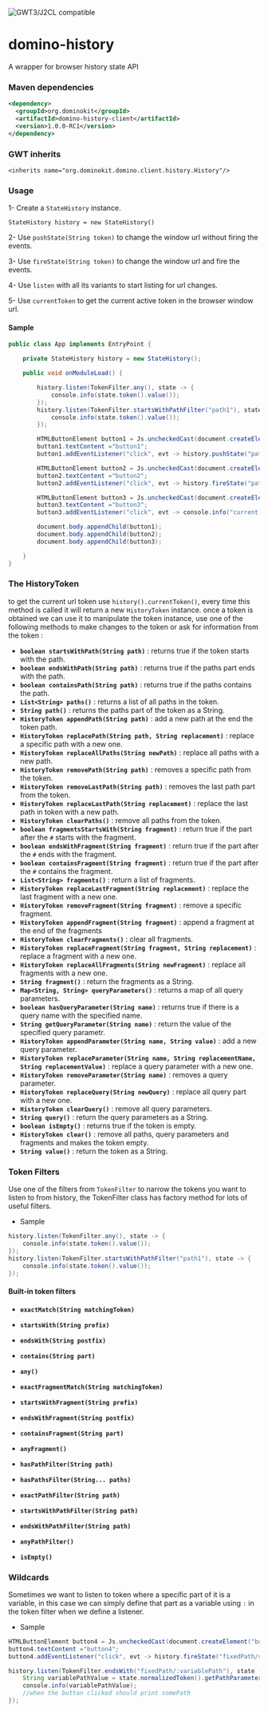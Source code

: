 ![GWT3/J2CL compatible](https://img.shields.io/badge/GWT3/J2CL-compatible-brightgreen.svg)

# domino-history
A wrapper for browser history state API

### Maven dependencies 

```xml
<dependency>
  <groupId>org.dominokit</groupId>
  <artifactId>domino-history-client</artifactId>
  <version>1.0.0-RC1</version>
</dependency>
```

### GWT inherits

`<inherits name="org.dominokit.domino.client.history.History"/>`

### Usage

1- Create a `StateHistory` instance.

`StateHistory history = new StateHistory()`

2- Use `pushState(String token)` to change the window url without firing the events.

3- Use `fireState(String token)` to change the window url and fire the events.

4- Use `listen` with all its variants to start listing for url changes.

5- Use `currentToken` to get the current active token in the browser window url.

#### Sample

```java
public class App implements EntryPoint {

    private StateHistory history = new StateHistory();

    public void onModuleLoad() {

        history.listen(TokenFilter.any(), state -> {
            console.info(state.token().value());
        });
        history.listen(TokenFilter.startsWithPathFilter("path1"), state -> {
            console.info(state.token().value());
        });

        HTMLButtonElement button1 = Js.uncheckedCast(document.createElement("button"));
        button1.textContent ="button1";
        button1.addEventListener("click", evt -> history.pushState("path1/path2"));

        HTMLButtonElement button2 = Js.uncheckedCast(document.createElement("button"));
        button2.textContent ="button2";
        button2.addEventListener("click", evt -> history.fireState("path3/path4"));

        HTMLButtonElement button3 = Js.uncheckedCast(document.createElement("button"));
        button3.textContent ="button3";
        button3.addEventListener("click", evt -> console.info("current token : "+history.currentToken().value()));

        document.body.appendChild(button1);
        document.body.appendChild(button2);
        document.body.appendChild(button3);

    }
}
```

### The HistoryToken

to get the current url token use `history().currentToken()`, every time this method is called it will return a new `HistoryToken` instance. once a token is obtained we can use it to manipulate the token instance, use one of the following methods to make changes to the token or ask for information from the token : 

* **`boolean startsWithPath(String path)`** : returns true if the token starts with the path.
* **`boolean endsWithPath(String path)`** : returns true if the paths part ends with the path.
* **`boolean containsPath(String path)`** : returns true if the paths contains the path.
* **`List<String> paths()`** : returns a list of all paths in the token.
* **`String path()`** : returns the paths part of the token as a String.
* **`HistoryToken appendPath(String path)`** : add a new path at the end the token path.
* **`HistoryToken replacePath(String path, String replacement)`** : replace a specific path with a new one.
* **`HistoryToken replaceAllPaths(String newPath)`** : replace all paths with a new path.
* **`HistoryToken removePath(String path)`** : removes a specific path from the token.
* **`HistoryToken removeLastPath(String path)`** : removes the last path part from the token.
* **`HistoryToken replaceLastPath(String replacement)`** : replace the last path in token with a new path.
* **`HistoryToken clearPaths()`** : remove all paths from the token.
* **`boolean fragmentsStartsWith(String fragment)`** : return true if the part after the `#` starts with the fragment.
* **`boolean endsWithFragment(String fragment)`** : return true if the part after the `#` ends with the fragment.
* **`boolean containsFragment(String fragment)`** : return true if the part after the `#` contains the fragment.
* **`List<String> fragments()`** : return a list of fragments.
* **`HistoryToken replaceLastFragment(String replacement)`** : replace the last fragment with a new one.
* **`HistoryToken removeFragment(String fragment)`** : remove a specific fragment.
* **`HistoryToken appendFragment(String fragment)`** : append a fragment at the end of the fragments
* **`HistoryToken clearFragments()`** : clear all fragments.
* **`HistoryToken replaceFragment(String fragment, String replacement)`** : replace a fragment with a new one.
* **`HistoryToken replaceAllFragments(String newFragment)`** : replace all fragments with a new one.
* **`String fragment()`** : return the fragments as a String.
* **`Map<String, String> queryParameters()`** : returns a map of all query parameters.
* **`boolean hasQueryParameter(String name)`** : returns true if there is a query name with the specified name.
* **`String getQueryParameter(String name)`** : return the value of the specified query parametr.
* **`HistoryToken appendParameter(String name, String value)`** : add a new query parameter.
* **`HistoryToken replaceParameter(String name, String replacementName, String replacementValue)`** : replace a query parameter with a new one.
* **`HistoryToken removeParameter(String name)`** : removes a query parameter.
* **`HistoryToken replaceQuery(String newQuery)`** : replace all query part with a new one.
* **`HistoryToken clearQuery()`** : remove all query parameters.
* **`String query()`** : return the query parameters as a String.
* **`boolean isEmpty()`** : returns true if the token is empty.
* **`HistoryToken clear()`** : remove all paths, query parameters and fragments and makes the token empty.
* **`String value()`** : return the token as a String.

### Token Filters

Use one of the filters from `TokenFilter` to narrow the tokens you want to listen to from history, the TokenFilter class has factory method for lots of useful filters.

- Sample

```java
history.listen(TokenFilter.any(), state -> {
    console.info(state.token().value());
});
history.listen(TokenFilter.startsWithPathFilter("path1"), state -> {
    console.info(state.token().value());
});
```
#### Built-in token filters

* **`exactMatch(String matchingToken)`**

* **`startsWith(String prefix)`**

* **`endsWith(String postfix)`**

* **`contains(String part)`**

* **`any()`**

* **`exactFragmentMatch(String matchingToken)`**

* **`startsWithFragment(String prefix)`**

* **`endsWithFragment(String postfix)`**

* **`containsFragment(String part)`**

* **`anyFragment()`**

* **`hasPathFilter(String path)`**

* **`hasPathsFilter(String... paths)`**

* **`exactPathFilter(String path)`**

* **`startsWithPathFilter(String path)`**

* **`endsWithPathFilter(String path)`**

* **`anyPathFilter()`**

* **`isEmpty()`**

### Wildcards

Sometimes we want to listen to token where a specific part of it is a variable, in this case we can simply define that part as a variable using `:` in the token filter when we define a listener.

- Sample

```java
HTMLButtonElement button4 = Js.uncheckedCast(document.createElement("button"));
button4.textContent ="button4";
button4.addEventListener("click", evt -> history.fireState("fixedPath/somePath"));

history.listen(TokenFilter.endsWith("fixedPath/:variablePath"), state -> {
    String variablePathValue = state.normalizedToken().getPathParameter("variablePath");
    console.info(variablePathValue);
    //when the button clicked should print somePath
});
``` 



